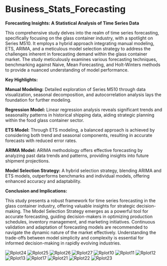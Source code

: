 # Business_Stats_Forecasting

**Forecasting Insights: A Statistical Analysis of Time Series Data**

This comprehensive study delves into the realm of time series forecasting, specifically focusing on the glass container industry, with a spotlight on Series M510. It employs a hybrid approach integrating manual modeling, ETS, ARIMA, and a meticulous model selection strategy to address the challenges inherent in forecasting demand within the glass container market. The study meticulously examines various forecasting techniques, benchmarking against Naive, Mean Forecasting, and Holt-Winters methods to provide a nuanced understanding of model performance.

**Key Highlights:**

**Manual Modeling:** Detailed exploration of Series M510 through data visualization, seasonal decomposition, and autocorrelation analysis lays the foundation for further modeling.

**Regression Model:** Linear regression analysis reveals significant trends and seasonality patterns in historical shipping data, aiding strategic planning within the food glass container sector.

**ETS Model:** Through ETS modeling, a balanced approach is achieved by considering both trend and seasonal components, resulting in accurate forecasts with reduced error rates.

**ARIMA Model:** ARIMA methodology offers effective forecasting by analyzing past data trends and patterns, providing insights into future shipment projections.

**Model Selection Strategy:** A hybrid selection strategy, blending ARIMA and ETS models, outperforms benchmarks and individual models, offering enhanced accuracy and adaptability.

**Conclusion and Implications:**

This study presents a robust framework for time series forecasting in the glass container industry, offering valuable insights for strategic decision-making. The Model Selection Strategy emerges as a powerful tool for accurate forecasting, guiding decision-makers in optimizing production schedules, inventory management, and marketing initiatives. Continuous validation and adaptation of forecasting models are recommended to navigate the dynamic nature of the market effectively. Understanding the trade-offs between model simplicity and complexity is essential for informed decision-making in rapidly evolving industries.

![Rplot24](https://github.com/DATASCYC/Business_Stats_Forecasting/assets/171361914/e215bf04-5645-4bb9-9049-72c4aac8e6e9)
![Rplot25](https://github.com/DATASCYC/Business_Stats_Forecasting/assets/171361914/60ded5d5-eb51-4752-9e78-a3e5113f3d4e)
![Rplot26](https://github.com/DATASCYC/Business_Stats_Forecasting/assets/171361914/9010ac5a-c94e-4c2b-86dd-b3e786d4321a)
![Rplot27](https://github.com/DATASCYC/Business_Stats_Forecasting/assets/171361914/85db73f1-b652-4ac6-b8b1-b4a0dc1349f9)
![Rplot10](https://github.com/DATASCYC/Business_Stats_Forecasting/assets/171361914/03903852-c234-4bef-87e6-741e9db94323)
![Rplot11](https://github.com/DATASCYC/Business_Stats_Forecasting/assets/171361914/70b1d080-c856-4488-a8b0-5a3a62a9ae05)
![Rplot12](https://github.com/DATASCYC/Business_Stats_Forecasting/assets/171361914/c8b49f56-2da7-40ad-9412-24a23aee1979)
![Rplot13](https://github.com/DATASCYC/Business_Stats_Forecasting/assets/171361914/656b4cad-1a93-4c1e-9efe-d6deef7d9c31)
![Rplot17](https://github.com/DATASCYC/Business_Stats_Forecasting/assets/171361914/1e1c6dd5-85f4-4394-9a00-11279f67b1be)
![Rplot21](https://github.com/DATASCYC/Business_Stats_Forecasting/assets/171361914/699b0e1a-5a10-4149-a4e5-a8606a23a003)
![Rplot22](https://github.com/DATASCYC/Business_Stats_Forecasting/assets/171361914/1e08b4ec-6ffe-45a3-867f-3b47bb1c1dd7)
![Rplot23](https://github.com/DATASCYC/Business_Stats_Forecasting/assets/171361914/07a881b1-9bfd-4d6c-8c91-21da13ee3bc1)


